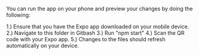 You can run the app on your phone and preview your changes by doing the following: 

1.) Ensure that you have the Expo app downloaded on your mobile device. 
2.) Navigate to this folder in Gitbash
3.) Run "npm start"
4.) Scan the QR code with your Expo app. 
5.) Changes to the files should refresh automatically on your device. 
